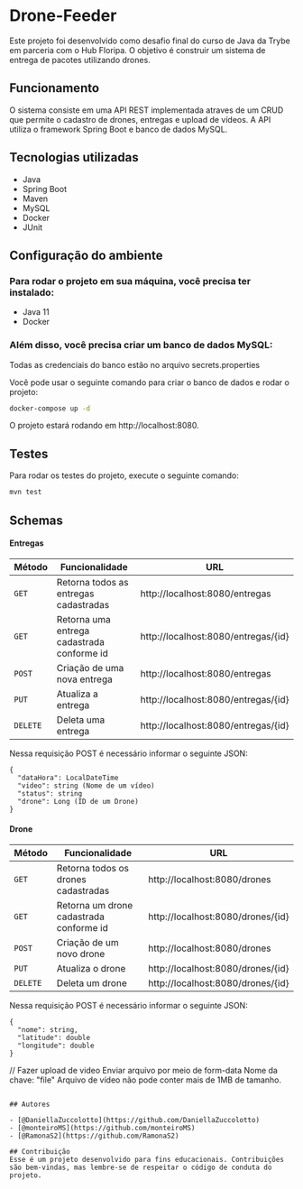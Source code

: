 # Drone-Feeder
Este projeto foi desenvolvido como desafio final do curso de Java da Trybe em parceria com o Hub Floripa. O objetivo é construir um sistema de entrega de pacotes utilizando drones.

## Funcionamento
O sistema consiste em uma API REST implementada atraves de um CRUD que permite o cadastro de drones, entregas e upload de vídeos. A API utiliza o framework Spring Boot e banco de dados MySQL.

## Tecnologias utilizadas
* Java
* Spring Boot
* Maven
* MySQL
* Docker
* JUnit

## Configuração do ambiente

### Para rodar o projeto em sua máquina, você precisa ter instalado:
* Java 11
* Docker

### Além disso, você precisa criar um banco de dados MySQL:

Todas as credenciais do banco estão no arquivo secrets.properties

Você pode usar o seguinte comando para criar o banco de dados e rodar o projeto:

```bash
docker-compose up -d
```

O projeto estará rodando em http://localhost:8080.

## Testes

Para rodar os testes do projeto, execute o seguinte comando:

```bash
mvn test
```

## Schemas

#### Entregas

| Método | Funcionalidade | URL |
|---|---|---|
| `GET` | Retorna todos as entregas cadastradas | http://localhost:8080/entregas |
| `GET` | Retorna uma entrega cadastrada conforme id | http://localhost:8080/entregas/{id} |
| `POST` | Criação de uma nova entrega | http://localhost:8080/entregas |
| `PUT` | Atualiza a entrega | http://localhost:8080/entregas/{id} |
| `DELETE` | Deleta uma entrega | http://localhost:8080/entregas/{id} |

Nessa requisição POST é necessário informar o seguinte JSON:

```
{
  "dataHora": LocalDateTime
  "video": string (Nome de um vídeo)
  "status": string
  "drone": Long (ID de um Drone)
}

```

#### Drone

| Método | Funcionalidade | URL |
|---|---|---|
| `GET` | Retorna todos os drones cadastradas | http://localhost:8080/drones |
| `GET` | Retorna um drone cadastrada conforme id | http://localhost:8080/drones/{id} |
| `POST` | Criação de um novo drone | http://localhost:8080/drones |
| `PUT` | Atualiza o drone | http://localhost:8080/drones/{id} |
| `DELETE` | Deleta um drone | http://localhost:8080/drones/{id} |

Nessa requisição POST é necessário informar o seguinte JSON:

```
{
  "nome": string,
  "latitude": double
  "longitude": double
}
```

// Fazer upload de video
Enviar arquivo por meio de form-data
Nome da chave: "file"
Arquivo de vídeo não pode conter mais de 1MB de tamanho.
```

## Autores

- [@DaniellaZuccolotto](https://github.com/DaniellaZuccolotto)
- [@monteiroMS](https://github.com/monteiroMS)
- [@RamonaS2](https://github.com/RamonaS2)

## Contribuição
Esse é um projeto desenvolvido para fins educacionais. Contribuições são bem-vindas, mas lembre-se de respeitar o código de conduta do projeto.
